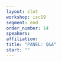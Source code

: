 ```yaml
---
layout: slot
workshop: isc19
segment: end
order_number: 14
speakers:
affiliation:
title: "PANEL: Q&A"
start: ""
---
```

